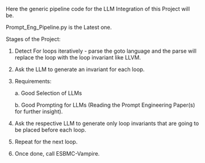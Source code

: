 Here the generic pipeline code for the LLM Integration of this Project will be. 


Prompt_Eng_Pipeline.py is the Latest one.


Stages of the Project: 

1. Detect For loops iteratively - parse the goto language and the parse will replace the loop with the loop invariant like LLVM.
2. Ask the LLM to generate an invariant for each loop. 
3. Requirements:


   a. Good Selection of LLMs



   b. Good Prompting for LLMs (Reading the Prompt Engineering Paper(s) for further insight).
   
5. Ask the respective LLM to generate only loop invariants that are going to be placed before each loop.
6. Repeat for the next loop.
7. Once done, call ESBMC-Vampire.

